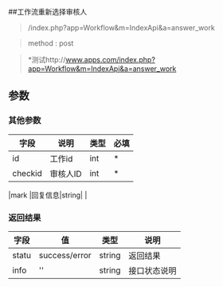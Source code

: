 ##工作流重新选择审核人

> /index.php?app=Workflow&m=IndexApi&a=answer_work

>  method : post

> *测试http://www.apps.com/index.php?app=Workflow&m=IndexApi&a=answer_work
## 参数

### **其他参数**
|字段       |说明            |类型    |必填           |
| --------- |--------      |--------|--------       |
|id         |工作id|int|   *|
|checkid    |审核人ID|int|    *|

|mark      |回复信息|string|  |

### **返回结果**
|字段       |值             |类型    |说明           |
| --------- |--------      |--------|--------       |
|statu    |success/error |string |返回结果         |
|info       | '' | string | 接口状态说明  |